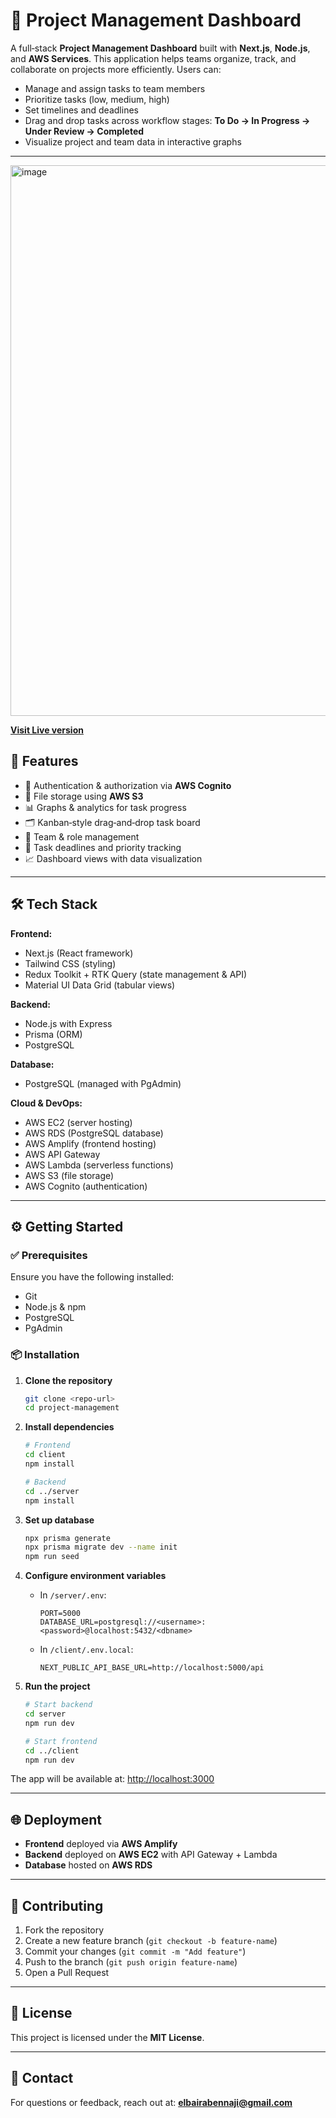 # 📌 Project Management Dashboard

A full‑stack **Project Management Dashboard** built with **Next.js**, **Node.js**, and **AWS Services**. This application helps teams organize, track, and collaborate on projects more efficiently. Users can:

* Manage and assign tasks to team members
* Prioritize tasks (low, medium, high)
* Set timelines and deadlines
* Drag and drop tasks across workflow stages: **To Do → In Progress → Under Review → Completed**
* Visualize project and team data in interactive graphs

---

<img width="1839" height="881" alt="image" src="https://github.com/user-attachments/assets/ec29b3e4-f93a-4ef5-95e4-5c6300e9222f" />

[**Visit Live version**](https://main.d2rkgcgqjm6o35.amplifyapp.com)



## 🚀 Features

* 🔐 Authentication & authorization via **AWS Cognito**
* 📂 File storage using **AWS S3**
* 📊 Graphs & analytics for task progress
* 🗂️ Kanban‑style drag‑and‑drop task board
* 👥 Team & role management
* 📅 Task deadlines and priority tracking
* 📈 Dashboard views with data visualization

---

## 🛠️ Tech Stack

**Frontend:**

* Next.js (React framework)
* Tailwind CSS (styling)
* Redux Toolkit + RTK Query (state management & API)
* Material UI Data Grid (tabular views)

**Backend:**

* Node.js with Express
* Prisma (ORM)
* PostgreSQL

**Database:**

* PostgreSQL (managed with PgAdmin)

**Cloud & DevOps:**

* AWS EC2 (server hosting)
* AWS RDS (PostgreSQL database)
* AWS Amplify (frontend hosting)
* AWS API Gateway
* AWS Lambda (serverless functions)
* AWS S3 (file storage)
* AWS Cognito (authentication)

---

## ⚙️ Getting Started

### ✅ Prerequisites

Ensure you have the following installed:

* Git
* Node.js & npm
* PostgreSQL
* PgAdmin

### 📦 Installation

1. **Clone the repository**

   ```bash
   git clone <repo-url>
   cd project-management
   ```

2. **Install dependencies**

   ```bash
   # Frontend
   cd client
   npm install

   # Backend
   cd ../server
   npm install
   ```

3. **Set up database**

   ```bash
   npx prisma generate
   npx prisma migrate dev --name init
   npm run seed
   ```

4. **Configure environment variables**

   * In `/server/.env`:

     ```env
     PORT=5000
     DATABASE_URL=postgresql://<username>:<password>@localhost:5432/<dbname>
     ```
   * In `/client/.env.local`:

     ```env
     NEXT_PUBLIC_API_BASE_URL=http://localhost:5000/api
     ```

5. **Run the project**

   ```bash
   # Start backend
   cd server
   npm run dev

   # Start frontend
   cd ../client
   npm run dev
   ```

The app will be available at: [http://localhost:3000](http://localhost:3000)

---

## 🌐 Deployment

* **Frontend** deployed via **AWS Amplify**
* **Backend** deployed on **AWS EC2** with API Gateway + Lambda
* **Database** hosted on **AWS RDS**

---

## 🤝 Contributing

1. Fork the repository
2. Create a new feature branch (`git checkout -b feature-name`)
3. Commit your changes (`git commit -m "Add feature"`)
4. Push to the branch (`git push origin feature-name`)
5. Open a Pull Request

---

## 📜 License

This project is licensed under the **MIT License**.

---

## 📧 Contact

For questions or feedback, reach out at: **elbairabennaji@gmail.com**
